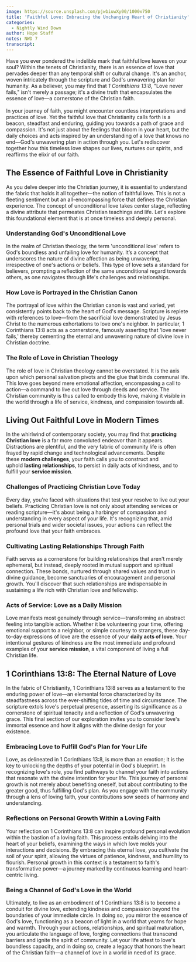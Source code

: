 ```yaml
---
image: https://source.unsplash.com/pjwbiuwXy00/1000x750
title: 'Faithful Love: Embracing the Unchanging Heart of Christianity'
categories:
  - Nightly Wind Down
author: Hope Staff
notes: NWD 7
transcript:
---
```

Have you ever pondered the indelible mark that faithful love leaves on your soul? Within the tenets of Christianity, there is an essence of love that pervades deeper than any temporal shift or cultural change. It's an anchor, woven intricately through the scripture and God's unwavering plan for humanity. As a believer, you may find that&nbsp;*1 Corinthians 13:8*, "Love never fails," isn't merely a passage; it's a divine truth that encapsulates the essence of love—a cornerstone of the Christian faith.<br><br>In your journey of faith, you might encounter countless interpretations and practices of love. Yet the faithful love that Christianity calls forth is a beacon, steadfast and enduring, guiding you towards a path of grace and compassion. It's not just about the feelings that bloom in your heart, but the daily choices and acts inspired by an understanding of a love that knows no end—God's unwavering plan in action through you. Let's rediscover together how this timeless love shapes our lives, nurtures our spirits, and reaffirms the elixir of our faith.

## **The Essence of Faithful Love in Christianity**

As you delve deeper into the Christian journey, it is essential to understand the fabric that holds it all together—the notion of faithful love. This is not a fleeting sentiment but an all-encompassing force that defines the Christian experience. The concept of unconditional love takes center stage, reflecting a divine attribute that permeates Christian teachings and life. Let's explore this foundational element that is at once timeless and deeply personal.

### **Understanding God's Unconditional Love**

In the realm of Christian theology, the term 'unconditional love' refers to God's boundless and unfailing love for humanity. It’s a concept that underscores the nature of divine affection as being unwavering, irrespective of one's actions or beliefs. This type of love sets a standard for believers, prompting a reflection of the same unconditional regard towards others, as one navigates through life's challenges and relationships.

### **How Love is Portrayed in the Christian Canon**

The portrayal of love within the Christian canon is vast and varied, yet consistently points back to the heart of God's message. Scripture is replete with references to love—from the sacrificial love demonstrated by Jesus Christ to the numerous exhortations to love one's neighbor. In particular, 1 Corinthians 13:8 acts as a cornerstone, famously asserting that 'love never fails,' thereby cementing the eternal and unwavering nature of divine love in Christian doctrine.

### **The Role of Love in Christian Theology**

The role of love in Christian theology cannot be overstated. It is the axis upon which personal salvation pivots and the glue that binds communal life. This love goes beyond mere emotional affection, encompassing a call to action—a command to live out love through deeds and service. The Christian community is thus called to embody this love, making it visible in the world through a life of service, kindness, and compassion towards all.

## **Living Out Faithful Love in Modern Times**

In the whirlwind of contemporary society, you may find that&nbsp;**practicing Christian love**&nbsp;is a far more convoluted endeavor than it appears. Distractions are plentiful, and the very fabric of community life is often frayed by rapid change and technological advancements. Despite these&nbsp;**modern challenges**, your faith calls you to construct and uphold&nbsp;**lasting relationships**, to persist in daily acts of kindness, and to fulfill your&nbsp;**service mission**.

### **Challenges of Practicing Christian Love Today**

Every day, you're faced with situations that test your resolve to live out your beliefs. Practicing Christian love is not only about attending services or reading scripture—it's about being a harbinger of compassion and understanding in every aspect of your life. It's recognizing that, amid personal trials and wider societal issues, your actions can reflect the profound love that your faith embraces.

### **Cultivating Lasting Relationships Through Faith**

Faith serves as a cornerstone for building relationships that aren't merely ephemeral, but instead, deeply rooted in mutual support and spiritual connection. These bonds, nurtured through shared values and trust in divine guidance, become sanctuaries of encouragement and personal growth. You'll discover that such relationships are indispensable in sustaining a life rich with Christian love and fellowship.

### **Acts of Service: Love as a Daily Mission**

Love manifests most genuinely through service—transforming an abstract feeling into tangible action. Whether it be volunteering your time, offering emotional support to a neighbor, or simple courtesy to strangers, these day-to-day expressions of love are the essence of your&nbsp;**daily acts of love**. Your intentional gestures of kindness are the most immediate and profound examples of your&nbsp;**service mission**, a vital component of living a full Christian life.

## **1 Corinthians 13:8: The Eternal Nature of Love**

In the fabric of Christianity, 1 Corinthians 13:8 serves as a testament to the enduring power of love—an elemental force characterized by its steadfastness across the ever-shifting tides of time and circumstance. The scripture extols love's perpetual presence, asserting its significance as a cornerstone of spiritual tenacity and a reflection of God's unwavering grace. This final section of our exploration invites you to consider love's immortal essence and how it aligns with the divine design for your existence.

### **Embracing Love to Fulfill God's Plan for Your Life**

Love, as delineated in 1 Corinthians 13:8, is more than an emotion; it is the key to unlocking the depths of your potential in God's blueprint. In recognizing love's role, you find pathways to channel your faith into actions that resonate with the divine intention for your life. This journey of personal growth is not merely about benefiting oneself, but about contributing to the greater good, thus fulfilling God's plan. As you engage with the community through a lens of loving faith, your contributions sow seeds of harmony and understanding.

### **Reflections on Personal Growth Within a Loving Faith**

Your reflection on 1 Corinthians 13:8 can inspire profound personal evolution within the bastion of a loving faith. This process entails delving into the heart of your beliefs, examining the ways in which love molds your interactions and decisions. By embracing this eternal love, you cultivate the soil of your spirit, allowing the virtues of patience, kindness, and humility to flourish. Personal growth in this context is a testament to faith's transformative power—a journey marked by continuous learning and heart-centric living.

### **Being a Channel of God's Love in the World**

Ultimately, to live as an embodiment of 1 Corinthians 13:8 is to become a conduit for divine love, extending kindness and compassion beyond the boundaries of your immediate circle. In doing so, you mirror the essence of God's love, functioning as a beacon of light in a world that yearns for hope and warmth. Through your actions, relationships, and spiritual maturation, you articulate the language of love, forging connections that transcend barriers and ignite the spirit of community. Let your life attest to love's boundless capacity, and in doing so, create a legacy that honors the heart of the Christian faith—a channel of love in a world in need of its grace.